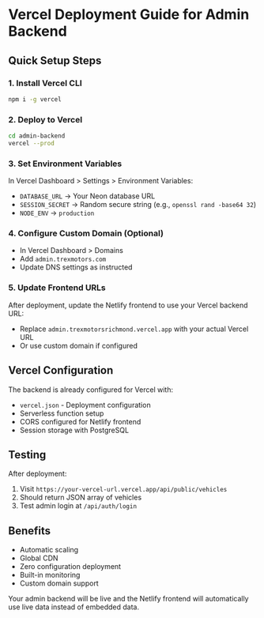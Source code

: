 # Vercel Deployment Guide for Admin Backend

## Quick Setup Steps

### 1. Install Vercel CLI
```bash
npm i -g vercel
```

### 2. Deploy to Vercel
```bash
cd admin-backend
vercel --prod
```

### 3. Set Environment Variables
In Vercel Dashboard > Settings > Environment Variables:
- `DATABASE_URL` → Your Neon database URL
- `SESSION_SECRET` → Random secure string (e.g., `openssl rand -base64 32`)
- `NODE_ENV` → `production`

### 4. Configure Custom Domain (Optional)
- In Vercel Dashboard > Domains
- Add `admin.trexmotors.com`
- Update DNS settings as instructed

### 5. Update Frontend URLs
After deployment, update the Netlify frontend to use your Vercel backend URL:
- Replace `admin.trexmotorsrichmond.vercel.app` with your actual Vercel URL
- Or use custom domain if configured

## Vercel Configuration

The backend is already configured for Vercel with:
- `vercel.json` - Deployment configuration
- Serverless function setup
- CORS configured for Netlify frontend
- Session storage with PostgreSQL

## Testing

After deployment:
1. Visit `https://your-vercel-url.vercel.app/api/public/vehicles`
2. Should return JSON array of vehicles
3. Test admin login at `/api/auth/login`

## Benefits

- Automatic scaling
- Global CDN
- Zero configuration deployment
- Built-in monitoring
- Custom domain support

Your admin backend will be live and the Netlify frontend will automatically use live data instead of embedded data.